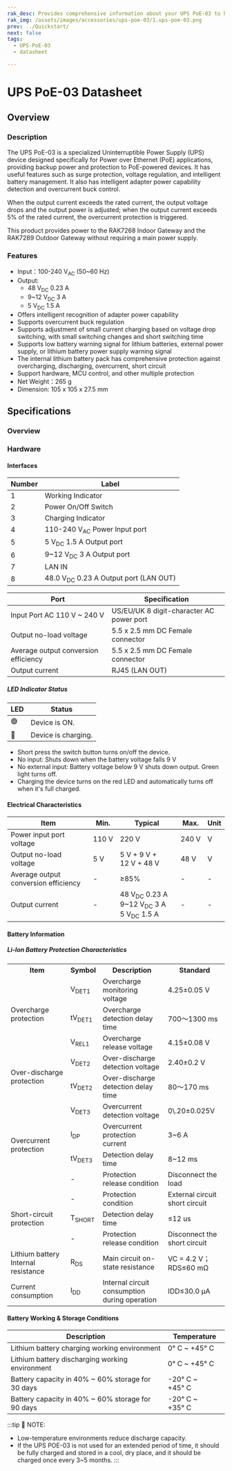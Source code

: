 ```yaml
---
rak_desc: Provides comprehensive information about your UPS PoE-03 to help you use it. This information includes technical specifications, characteristics, and battery information.
rak_img: /assets/images/accessories/ups-poe-03/1.ups-poe-03.png
prev: ../Quickstart/
next: false
tags:
  - UPS-PoE-03
  - datasheet

---
```


# UPS PoE-03 Datasheet

## Overview

### Description

The UPS PoE-03 is a specialized Uninterruptible Power Supply (UPS) device designed specifically for Power over Ethernet (PoE) applications, providing backup power and protection to PoE-powered devices. It has useful features such as surge protection, voltage regulation, and intelligent battery management. It also has intelligent adapter power capability detection and overcurrent buck control.

When the output current exceeds the rated current, the output voltage drops and the output power is adjusted; when the output current exceeds 5% of the rated current, the overcurrent protection is triggered.

This product provides power to the RAK7268 Indoor Gateway and the RAK7289 Outdoor Gateway without requiring a main power supply.

### Features

- Input：100-240&nbsp;V<sub>AC</sub> (50~60&nbsp;Hz)
- Output:
  - 48&nbsp;V<sub>DC</sub> 0.23&nbsp;A
  - 9~12&nbsp;V<sub>DC</sub> 3&nbsp;A
  - 5&nbsp;V<sub>DC</sub> 1.5&nbsp;A
- Offers intelligent recognition of adapter power capability
- Supports overcurrent buck regulation
- Supports adjustment of small current charging based on voltage drop switching, with small switching changes and short switching time
- Supports low battery warning signal for lithium batteries, external power supply, or lithium battery power supply warning signal
- The internal lithium battery pack has comprehensive protection against overcharging, discharging, overcurrent, short circuit
- Support hardware, MCU control, and other multiple protection
- Net Weight：265&nbsp;g
- Dimension: 105 x 105 x 27.5&nbsp;mm

## Specifications

### Overview

<rk-img
  src="/assets/images/accessories/ups-poe-03/3.function-diagram.png"
  width="70%"
  caption="UPS PoE-03 function diagram"
/>

### Hardware

#### Interfaces

<rk-img
  src="/assets/images/accessories/ups-poe-03/2.parts.png"
  width="60%"
  caption="UPS PoE-03 parts"
/>

| Number | Label                                                      |
| ------ | ---------------------------------------------------------- |
| 1      | Working Indicator                                          |
| 2      | Power On/Off Switch                                        |
| 3      | Charging Indicator                                         |
| 4      | 110-240&nbsp;V<sub>AC</sub> Power Input port               |
| 5      | 5&nbsp;V<sub>DC</sub> 1.5&nbsp;A Output port               |
| 6      | 9~12&nbsp;V<sub>DC</sub> 3&nbsp;A Output port              |
| 7      | LAN IN                                                     |
| 8      | 48.0&nbsp;V<sub>DC</sub> 0.23&nbsp;A Output port (LAN OUT) |

| Port                                  | Specification                            |
| ------------------------------------- | ---------------------------------------- |
| Input Port AC 110&nbsp;V ~ 240&nbsp;V | US/EU/UK 8 digit-character AC power port |
| Output no-load voltage                | 5.5 x 2.5&nbsp;mm DC Female connector    |
| Average output conversion efficiency  | 5.5 x 2.5&nbsp;mm DC Female connector    |
| Output current                        | RJ45 (LAN OUT)                           |

##### LED Indicator Status

| LED | Status              |
| --- | ------------------- |
| 🟢   | Device is ON.       |
| 🔴   | Device is charging. |

- Short press the switch button turns on/off the device.
- No input: Shuts down when the battery voltage falls 9&nbsp;V
- No external input: Battery voltage below 9&nbsp;V shuts down output. Green light turns off.
- Charging the device turns on the red LED and automatically turns off when it's full charged.


#### Electrical Characteristics

| Item                                 | Min.       | Typical                                                                                                         | Max.       | Unit |
| ------------------------------------ | ---------- | --------------------------------------------------------------------------------------------------------------- | ---------- | ---- |
| Power input port voltage             | 110&nbsp;V | 220&nbsp;V                                                                                                      | 240&nbsp;V | V    |
| Output no-load voltage               | 5&nbsp;V   | 5&nbsp;V + 9&nbsp;V + 12&nbsp;V + 48&nbsp;V                                                                     | 48&nbsp;V  | V    |
| Average output conversion efficiency | -          | ≥85%                                                                                                            | -          | -    |
| Output current                       | -          | 48&nbsp;V<sub>DC</sub> 0.23&nbsp;A <br> 9~12&nbsp;V<sub>DC</sub> 3&nbsp;A <br> 5&nbsp;V<sub>DC</sub> 1.5&nbsp;A | -          | -    |



#### Battery Information

##### Li-Ion Battery Protection Characteristics

<table><tr><th>Item</th><th>Symbol</th><th>Description</th><th>Standard</th></tr>
<tr><td rowspan="3">Overcharge protection</td><td>V<sub>DET1</sub></td><td>Overcharge monitoring voltage</td><td>4.25±0.05&nbsp;V</td></tr>
<tr><td>tV<sub>DET1</sub></td><td>Overcharge detection delay time</td><td>700～1300&nbsp;ms</td></tr>
<tr><td>V<sub>REL1</sub></td><td>Overcharge release voltage</td><td>4.15±0.08&nbsp;V</td></tr>
<tr><td rowspan="2">Over-discharge protection</td><td>V<sub>DET2</sub></td><td>Over-discharge detection voltage</td><td>2.40±0.2&nbsp;V</td></tr>
<tr><td>tV<sub>DET2</sub></td><td>Over-discharge detection delay time</td><td>80～170&nbsp;ms</td></tr>
<tr><td rowspan="4">Overcurrent protection</td><td>V<sub>DET3</sub></td><td>Overcurrent detection voltage</td><td>0\.20±0.025V</td></tr>
<tr><td>I<sub>DP</sub></td><td>Overcurrent protection current</td><td>3~6&nbsp;A</td></tr>
<tr><td>tV<sub>DET3</sub></td><td>Detection delay time</td><td>8~12&nbsp;ms</td></tr>
<tr><td>-</td><td>Protection release condition</td><td>Disconnect the load</td></tr>
<tr><td rowspan="3">Short-circuit protection</td><td>-</td><td>Protection condition</td><td>External circuit short circuit</td></tr>
<tr><td>T<sub>SHORT</sub></td><td>Detection delay time</td><td>≤12&nbsp;us</td></tr>
<tr><td>-</td><td>Protection release condition</td><td>Disconnect the short circuit</td></tr>
<tr><td>Lithium battery Internal resistance</td><td>R<sub>DS</sub></td><td>Main circuit on-state resistance</td><td>VC = 4.2&nbsp;V；RDS≤60&nbsp;mΩ</td></tr>
<tr><td>Current consumption</td><td>I<sub>DD</sub></td><td>Internal circuit consumption during operation</td><td>IDD≤30.0&nbsp;μA</td></tr>
</table>


#### Battery Working & Storage Conditions

| Description                                       | Temperature               |
| ------------------------------------------------- | ------------------------- |
| Lithium battery charging working environment      | 0°&nbsp;C ~ +45°&nbsp;C   |
| Lithium battery discharging working environment   | 0°&nbsp;C ~ +45°&nbsp;C   |
| Battery capacity in 40% ~ 60% storage for 30 days | -20°&nbsp;C ~ +45°&nbsp;C |
| Battery capacity in 40% ~ 60% storage for 90 days | -20°&nbsp;C ~ +35°&nbsp;C |

:::tip 📝 NOTE:
- Low-temperature environments reduce discharge capacity.
- If the UPS POE-03 is not used for an extended period of time, it should be fully charged and stored in a cool, dry place, and it should be charged once every 3~5 months.
:::